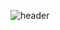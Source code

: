![header](https://capsule-render.vercel.app/api?type=venom&color=auto&height=300&section=header&text=서지훈&fontSize=90)
